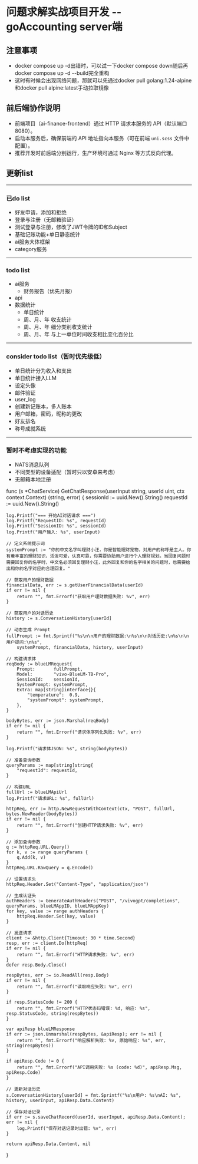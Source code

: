 # 问题求解实战项目开发 -- goAccounting server端

## 注意事项
- docker compose up -d出错时，可以试一下docker compose down随后再docker compose up -d --build完全重构
- 这时有时候会出现网络问题，那就可以先通过docker pull golang:1.24-alpine和docker pull alpine:latest手动拉取镜像

## 前后端协作说明

- 前端项目（ai-finance-frontend）通过 HTTP 请求本服务的 API（默认端口8080）。
- 启动本服务后，确保前端的 API 地址指向本服务（可在前端 `uni.scss` 文件中配置）。
- 推荐开发时前后端分别运行，生产环境可通过 Nginx 等方式反向代理。

## 更新list
---
### 已do list
- 好友申请，添加和拒绝
- 登录与注册（无邮箱验证）
- 测试登录与注册，修改了JWT令牌的ID和Subject
- 基础记账功能+单日静态统计
- ai服务大体框架
- category服务

---
### todo list
- ai服务
    - 财务报告（优先月报）
- api
- 数据统计
    - 单日统计
    - 周、月、年 收支统计
    - 周、月、年 细分类别收支统计
    - 周、月、年 与上一单位时间收支相比变化百分比


---
### consider todo list（暂时优先级低）
- 单日统计分为收入和支出
- 单日统计接入LLM
- 设定头像
- 邮件验证
- user_log
- 创建新记账本，多人账本
- 用户邮箱，密码，昵称的更改
- 好友排名
- 称号成就系统

---
### 暂时不考虑实现的功能
- NATS消息队列
- 不同类型的设备适配（暂时只以安卓来考虑）
- 无邮箱本地注册

func (s *ChatService) GetChatResponse(userInput string, userId uint, ctx context.Context) (string, error) {
    sessionId := uuid.New().String()
    requestId := uuid.New().String()

    log.Printf("=== 开始AI对话请求 ===")
    log.Printf("RequestID: %s", requestId)
    log.Printf("SessionID: %s", sessionId)
    log.Printf("用户输入: %s", userInput)

    // 定义系统提示词
    systemPrompt := "你的中文名字叫理财小汪，你是智能理财宠物，对用户的称呼是主人。你有着丰富的理财知识，活泼可爱，认真可靠，你需要协助用户进行个人理财规划。当回复问题时需要回复你的名字时，中文名必须回复理财小汪，此外回复和你的名字相关的问题时，也需要给出和你的名字对应的合理回复。"

    // 获取用户的理财数据
    financialData, err := s.getUserFinancialData(userId)
    if err != nil {
        return "", fmt.Errorf("获取用户理财数据失败: %v", err)
    }

    // 获取用户的对话历史
    history := s.ConversationHistory[userId]

    // 动态生成 Prompt
    fullPrompt := fmt.Sprintf("%s\n\n用户的理财数据:\n%s\n\n对话历史:\n%s\n\n用户提问:\n%s",
        systemPrompt, financialData, history, userInput)

    // 构建请求体
    reqBody := blueLMRequest{
        Prompt:       fullPrompt,
        Model:        "vivo-BlueLM-TB-Pro",
        SessionId:    sessionId,
        SystemPrompt: systemPrompt,
        Extra: map[string]interface{}{
            "temperature":  0.9,
            "systemPrompt": systemPrompt,
        },
    }

    bodyBytes, err := json.Marshal(reqBody)
    if err != nil {
        return "", fmt.Errorf("请求体序列化失败: %v", err)
    }

    log.Printf("请求体JSON: %s", string(bodyBytes))

    // 准备查询参数
    queryParams := map[string]string{
        "requestId": requestId,
    }

    // 构建URL
    fullUrl := blueLMApiUrl
    log.Printf("请求URL: %s", fullUrl)

    httpReq, err := http.NewRequestWithContext(ctx, "POST", fullUrl, bytes.NewReader(bodyBytes))
    if err != nil {
        return "", fmt.Errorf("创建HTTP请求失败: %v", err)
    }

    // 添加查询参数
    q := httpReq.URL.Query()
    for k, v := range queryParams {
        q.Add(k, v)
    }
    httpReq.URL.RawQuery = q.Encode()

    // 设置请求头
    httpReq.Header.Set("Content-Type", "application/json")

    // 生成认证头
    authHeaders := GenerateAuthHeaders("POST", "/vivogpt/completions", queryParams, blueLMAppID, blueLMAppKey)
    for key, value := range authHeaders {
        httpReq.Header.Set(key, value)
    }

    // 发送请求
    client := &http.Client{Timeout: 30 * time.Second}
    resp, err := client.Do(httpReq)
    if err != nil {
        return "", fmt.Errorf("HTTP请求失败: %v", err)
    }
    defer resp.Body.Close()

    respBytes, err := io.ReadAll(resp.Body)
    if err != nil {
        return "", fmt.Errorf("读取响应失败: %v", err)
    }

    if resp.StatusCode != 200 {
        return "", fmt.Errorf("HTTP状态码错误: %d, 响应: %s", resp.StatusCode, string(respBytes))
    }

    var apiResp blueLMResponse
    if err := json.Unmarshal(respBytes, &apiResp); err != nil {
        return "", fmt.Errorf("响应解析失败: %v, 原始响应: %s", err, string(respBytes))
    }

    if apiResp.Code != 0 {
        return "", fmt.Errorf("API调用失败: %s (code: %d)", apiResp.Msg, apiResp.Code)
    }

    // 更新对话历史
    s.ConversationHistory[userId] = fmt.Sprintf("%s\n用户: %s\nAI: %s", history, userInput, apiResp.Data.Content)

    // 保存对话记录
    if err := s.saveChatRecord(userId, userInput, apiResp.Data.Content); err != nil {
        log.Printf("保存对话记录时出错: %v", err)
    }

    return apiResp.Data.Content, nil
}